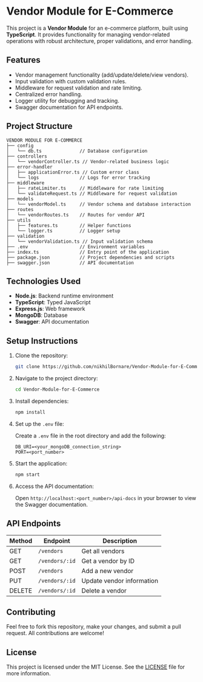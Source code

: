 # Vendor Module for E-Commerce

This project is a **Vendor Module** for an e-commerce platform, built using **TypeScript**. It provides functionality for managing vendor-related operations with robust architecture, proper validations, and error handling.

## Features

- Vendor management functionality (add/update/delete/view vendors).
- Input validation with custom validation rules.
- Middleware for request validation and rate limiting.
- Centralized error handling.
- Logger utility for debugging and tracking.
- Swagger documentation for API endpoints.

## Project Structure

```plaintext
VENDOR MODULE FOR E-COMMERCE
├── config
│   └── db.ts              // Database configuration
├── controllers
│   └── vendorController.ts // Vendor-related business logic
├── error-handler
│   ├── applicationError.ts // Custom error class
│   └── logs               // Logs for error tracking
├── middleware
│   ├── rateLimiter.ts     // Middleware for rate limiting
│   └── validateRequest.ts // Middleware for request validation
├── models
│   └── vendorModel.ts     // Vendor schema and database interaction
├── routes
│   └── vendorRoutes.ts    // Routes for vendor API
├── utils
│   ├── features.ts        // Helper functions
│   └── logger.ts          // Logger setup
├── validation
│   └── vendorValidation.ts // Input validation schema
├── .env                   // Environment variables
├── index.ts               // Entry point of the application
├── package.json           // Project dependencies and scripts
├── swagger.json           // API documentation
```

## Technologies Used

- **Node.js**: Backend runtime environment
- **TypeScript**: Typed JavaScript
- **Express.js**: Web framework
- **MongoDB**: Database
- **Swagger**: API documentation

## Setup Instructions

1. Clone the repository:

   ```bash
   git clone https://github.com/nikhilBornare/Vendor-Module-for-E-Commerce.git
   ```

2. Navigate to the project directory:

   ```bash
   cd Vendor-Module-for-E-Commerce
   ```

3. Install dependencies:

   ```bash
   npm install
   ```

4. Set up the `.env` file:

   Create a `.env` file in the root directory and add the following:

   ```env
   DB_URI=<your_mongoDB_connection_string>
   PORT=<port_number>
   ```

5. Start the application:

   ```bash
   npm start
   ```

6. Access the API documentation:

   Open `http://localhost:<port_number>/api-docs` in your browser to view the Swagger documentation.

## API Endpoints

| Method | Endpoint              | Description                  |
|--------|-----------------------|------------------------------|
| GET    | `/vendors`            | Get all vendors              |
| GET    | `/vendors/:id`        | Get a vendor by ID           |
| POST   | `/vendors`            | Add a new vendor             |
| PUT    | `/vendors/:id`        | Update vendor information    |
| DELETE | `/vendors/:id`        | Delete a vendor              |

## Contributing

Feel free to fork this repository, make your changes, and submit a pull request. All contributions are welcome!

## License

This project is licensed under the MIT License. See the [LICENSE](LICENSE) file for more information.
